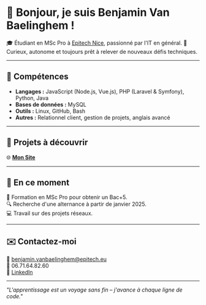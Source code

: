 # 👋 Bonjour, je suis Benjamin Van Baelinghem !  

🎓 Étudiant en MSc Pro à [Epitech Nice](https://www.epitech.eu), passionné par l'IT en général.
🌟 Curieux, autonome et toujours prêt à relever de nouveaux défis techniques.  

---

## 🔧 Compétences  
- **Langages :** JavaScript (Node.js, Vue.js), PHP (Laravel & Symfony), Python, Java  
- **Bases de données :** MySQL  
- **Outils :** Linux, GitHub, Bash  
- **Autres :** Relationnel client, gestion de projets, anglais avancé  

---

## 📂 Projets à découvrir  
🌐 **[Mon Site]([https://github.com/ton-portfolio](https://benjaminvanba.github.io/MyWebsite/))**   

---

## 🚀 En ce moment  
📘 Formation en MSc Pro pour obtenir un Bac+5.  
🔍 Recherche d'une alternance à partir de janvier 2025.  
💻 Travail sur des projets réseaux.  

---

## ✉️ Contactez-moi  
📧 [benjamin.vanbaelinghem@epitech.eu](mailto:benjamin.vanbaelinghem@epitech.eu)  
📱 06.71.64.82.60  
🔗 [LinkedIn]([https://linkedin.com/in/ton-profil](https://www.linkedin.com/in/benjamin-vanbaelinghem-39a00825a/))  

---

*"L'apprentissage est un voyage sans fin – j'avance à chaque ligne de code."*  
